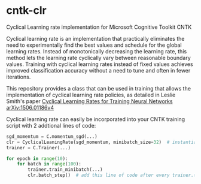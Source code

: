 # cntk-clr
Cyclical Learning rate implementation for Microsoft Cognitive Toolkit CNTK

Cyclical learning rate is an implementation that  practically eliminates the need to experimentally find the best values and schedule  for  the global  learning  rates. Instead  of  monotonically decreasing the learning rate, this method lets the learning  rate  cyclically  vary  between  reasonable  boundary  values. Training  with  cyclical  learning  rates  instead of  fixed  values  achieves improved  classification  accuracy without a need to tune and often in fewer iterations.

This repository provides a class that can be used in training that allows the implementation of cyclical learning rate policies, as detailed in Leslie Smith's paper [Cyclical Learning Rates for Training Neural Networks
arXiv:1506.01186v4](https://arxiv.org/abs/1506.01186 "Title")

Cyclical learning rate can easily be incorporated into your CNTK training script with 2 addtional lines of code:

```python
sgd_momentum = C.momentum_sgd(...)
clr = CyclicalLeaningRate(sgd_momentum, minibatch_size=32)  # instantiate the class
trainer = C.Trainer(...)

for epoch in range(10):
    for batch in range(100):
        trainer.train_minibatch(...)
        clr.batch_step()  # add this line of code after every trainer.train_minibatch call
```

